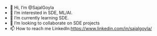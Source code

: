 - 👋 Hi, I’m @SajalGoyla
- 👀 I’m interested in SDE, ML/AI.
- 🌱 I’m currently learning SDE.
- 💞️ I’m looking to collaborate on SDE projects
- 📫 How to reach me LinkedIn:https://www.linkedin.com/in/sajalgoyla/

<!---
SajalGoyla/SajalGoyla is a ✨ special ✨ repository because its `README.md` (this file) appears on your GitHub profile.
You can click the Preview link to take a look at your changes.
--->
